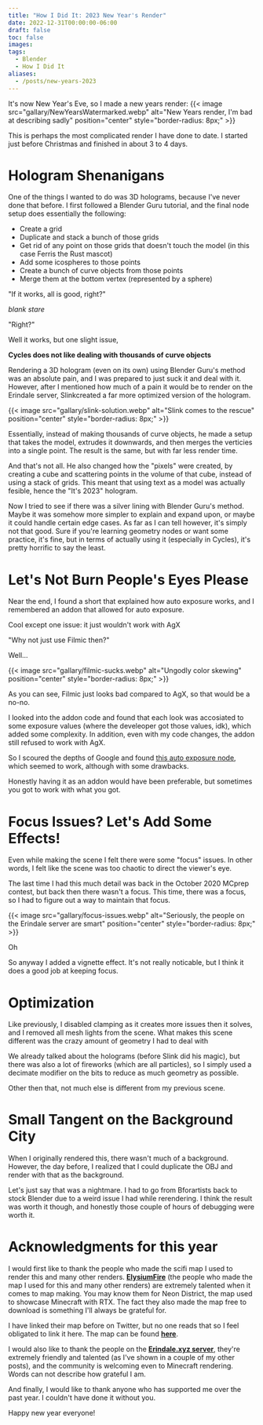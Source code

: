 ```yaml
---
title: "How I Did It: 2023 New Year's Render"
date: 2022-12-31T00:00:00-06:00
draft: false
toc: false
images:
tags:
  - Blender
  - How I Did It
aliases:
  - /posts/new-years-2023
---
```


It's now New Year's Eve, so I made a new years render:
{{< image src="gallary/NewYearsWatermarked.webp" alt="New Years render, I'm bad at describing sadly" position="center" style="border-radius: 8px;" >}}

This is perhaps the most complicated render I have done to date. I started just before Christmas and finished in about 3 to 4 days.

# Hologram Shenanigans
One of the things I wanted to do was 3D holograms, because I've never done that before. I first followed a Blender Guru tutorial, and the final node setup does essentially the following:
* Create a grid
* Duplicate and stack a bunch of those grids
* Get rid of any point on those grids that doesn't touch the model (in this case Ferris the Rust mascot)
* Add some icospheres to those points
* Create a bunch of curve objects from those points
* Merge them at the bottom vertex (represented by a sphere)

"If it works, all is good, right?"

*blank stare*

"Right?"

Well it works, but one slight issue,

**Cycles does not like dealing with thousands of curve objects**


Rendering a 3D hologram (even on its own) using Blender Guru's method was an absolute pain, and I was prepared to just suck it and deal with it. However, after I mentioned how much of a pain it would be to render on the Erindale server, Slinkcreated a far more optimized version of the hologram.

{{< image src="gallary/slink-solution.webp" alt="Slink comes to the rescue" position="center" style="border-radius: 8px;" >}}

Essentially, instead of making thousands of curve objects, he made a setup that takes the model, extrudes it downwards, and then merges the verticies into a single point. The result is the same, but with far less render time.

And that's not all. He also changed how the "pixels" were created, by creating a cube and scattering points in the volume of that cube, instead of using a stack of grids. This meant that using text as a model was actually fesible, hence the "It's 2023" hologram. 

Now I tried to see if there was a silver lining with Blender Guru's method. Maybe it was somehow more simpler to explain and expand upon, or maybe it could handle certain edge cases. As far as I can tell however, it's simply not that good. Sure if you're learning geometry nodes or want some practice, it's fine, but in terms of actually using it (especially in Cycles), it's pretty horrific to say the least.


# Let's Not Burn People's Eyes Please
Near the end, I found a short that explained how auto exposure works, and I remembered an addon that allowed for auto exposure. 

Cool except one issue: it just wouldn't work with AgX

"Why not just use Filmic then?"

Well...

{{< image src="gallary/filmic-sucks.webp" alt="Ungodly color skewing" position="center" style="border-radius: 8px;" >}}

As you can see, Filmic just looks bad compared to AgX, so that would be a no-no.

I looked into the addon code and found that each look was accosiated to some exposure values (where the develeoper got those values, idk), which added some complexity. In addition, even with my code changes, the addon still refused to work with AgX.

So I scoured the depths of Google and found [this auto exposure node](https://pedroplopes.itch.io/autoexposure), which seemed to work, although with some drawbacks.

Honestly having it as an addon would have been preferable, but sometimes you got to work with what you got.

# Focus Issues? Let's Add Some Effects!
Even while making the scene I felt there were some "focus" issues. In other words, I felt like the scene was too chaotic to direct the viewer's eye.

The last time I had this much detail was back in the October 2020 MCprep contest, but back then there wasn't a focus. This time, there was a focus, so I had to figure out a way to maintain that focus.

{{< image src="gallary/focus-issues.webp" alt="Seriously, the people on the Erindale server are smart" position="center" style="border-radius: 8px;" >}}

Oh

So anyway I added a vignette effect. It's not really noticable, but I think it does a good job at keeping focus.

# Optimization
Like previously, I disabled clamping as it creates more issues then it solves, and I removed all mesh lights from the scene. What makes this scene different was the crazy amount of geometry I had to deal with

We already talked about the holograms (before Slink did his magic), but there was also a lot of fireworks (which are all particles), so I simply used a decimate modifier on the bits to reduce as much geometry as possible.

Other then that, not much else is different from my previous scene.

# Small Tangent on the Background City
When I originally rendered this, there wasn't much of a background. However, the day before, I realized that I could duplicate the OBJ and render with that as the background.

Let's just say that was a nightmare. I had to go from Bforartists back to stock Blender due to a weird issue I had while rerendering. I think the result was worth it though, and honestly those couple of hours of debugging were worth it.

# Acknowledgments for this year
I would first like to thank the people who made the scifi map I used to render this and many other renders. [**ElysiumFire**](https://twitter.com/ElysiumFire) (the people who made the map I used for this and many other renders) are extremely talented when it comes to map making. You may know them for Neon District, the map used to showcase Minecraft with RTX. The fact they also made the map free to download is something I'll always be grateful for.

I have linked their map before on Twitter, but no one reads that so I feel obligated to link it here. The map can be found [**here**](https://www.planetminecraft.com/project/cyberpunk-project-timelapse/).

I would also like to thank the people on the [**Erindale.xyz server**](https://discord.gg/erindale-xyz-314131871376080906), they're extremely friendly and talented (as I've shown in a couple of my other posts), and the community is welcoming even to Minecraft rendering. Words can not describe how grateful I am.

And finally, I would like to thank anyone who has supported me over the past year. I couldn't have done it without you.

Happy new year everyone!
